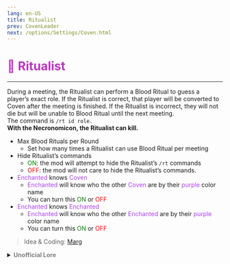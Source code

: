 ```yaml
---
lang: en-US
title: Ritualist
prev: CovenLeader
next: /options/Settings/Coven.html
---
```


# <font color="#bd35c2">🎯 <b>Ritualist</b></font> <Badge text="Power" type="tip" vertical="middle"/>
---

During a meeting, the Ritualist can perform a Blood Ritual to guess a player’s exact role. If the Ritualist is correct, that player will be converted to Coven after the meeting is finished. If the Ritualist is incorrect, they will not die but will be unable to Blood Ritual until the next meeting.<br>The command is `/rt id role.`<br><b>With the Necronomicon, the Ritualist can kill.</b>
* Max Blood Rituals per Round
  * Set how many times a Ritualist can use Blood Ritual per meeting
* Hide Ritualist’s commands
  * <font color=green>ON</font>: the mod will attempt to hide the Ritualist’s `/rt` commands
  * <font color=red>OFF</font>: the mod will not care to hide the Ritualist’s commands.
* <font color=#ac42f2>Enchanted</font> knows <font color=#ac42f2>Coven</font>
  * <font color=#ac42f2>Enchanted</font> will know who the other <font color=#ac42f2>Coven</font> are by their <font color=#ac42f2>purple</font> color name
  * You can turn this <font color=green>ON</font> or <font color=red>OFF</font>
* <font color=#ac42f2>Enchanted</font> knows <font color=#ac42f2>Enchanted</font>
  * <font color=#ac42f2>Enchanted</font> will know who the other <font color=#ac42f2>Enchanted</font> are by their <font color=#ac42f2>purple</font> color name
  * You can turn this <font color=green>ON</font> or <font color=red>OFF</font>


> Idea & Coding: [Marg](https://github.com/MargaretTheFool)


<details>
<summary><b><font color=gray>Unofficial Lore</font></b></summary>

Placeholder: This role is a ROLE OH EM GOSH
> Submitted by: Member
</details>
